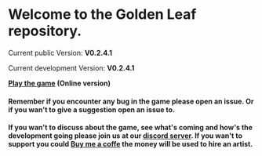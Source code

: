 # Welcome to the Golden Leaf repository.

Current public Version: **V0.2.4.1**

Current development Version: **V0.2.4.1**

**[Play the game](https://gampsi.github.io/GoldenLeaf/GoldenLeaf.html) (Online version)**

#### Remember if you encounter any bug in the game please open an issue. Or if you wan't to give a suggestion open an issue to.

#### If you wan't to discuss about the game, see what's coming and how's the development going please join us at our [discord server](https://discord.gg/q8R3AHzZCZ). If you wan't to support you could [Buy me a coffe](buymeacoffee.com/KhromaDev) the money will be used to hire an artist.
